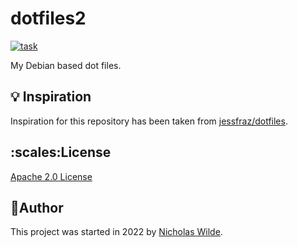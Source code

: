 # dotfiles2
[![task](https://img.shields.io/badge/task-enabled-brightgreen?logo=task&logoColor=white&style=for-the-badge)](https://taskfile.dev/)

My Debian based dot files.

## :bulb: Inspiration

Inspiration for this repository has been taken from [jessfraz/dotfiles][2].

## :scales:​License

​[Apache 2.0 License](../LICENSE)

## :pencil:​Author

​This project was started in 2022 by [Nicholas Wilde][1].

[1]: https://github.com/nicholaswilde/
[2]: https://github.com/jessfraz/dotfiles

